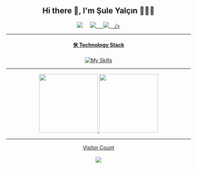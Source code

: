 <div id="header" align="center">

<h2 align='center'> Hi there 👋, I'm Şule Yalçın 👩🏼‍💻 </h2>

<p align='center'>
 <a href="mailto:suleyalcinn9@gmail.com"><img src="https://img.shields.io/badge/Outlook-0078D4.svg?&style=for-the-badge&logo=microsoft%20outlook&logoColor=white" /></a>&nbsp;&nbsp;&nbsp;&nbsp;
 <a href="https://www.linkedin.com/in/şule-yalçın/"><img src="https://img.shields.io/badge/linkedin-%230077B5.svg?&style=for-the-badge&logo=linkedin&logoColor=white" /</a>&nbsp;&nbsp;&nbsp;&nbsp;
<a href="https://twitter.com/suleyalciinn"><img src="https://img.shields.io/badge/twitter-%231DA1F2.svg?&style=for-the-badge&logo=twitter&logoColor=white" /</a>&nbsp;&nbsp;&nbsp;&nbsp;/>      

 ---
#### 🛠 Technology Stack

[![My Skills](https://skillicons.dev/icons?i=java,spring,idea,git)](https://skillicons.dev)
 
 ---

<div align="height">
  <a href="https://github.com/suleyalciin">
  <img height="160em" src="https://github-readme-stats.vercel.app/api?username=mervegundogmus&show_icons=true&theme=dark"/>
  <img height="160em" src="https://github-readme-stats.vercel.app/api/top-langs/?username=mervegundogmus&theme=dark&layout=compact"/>
</div>
 
 ---
 
 <p align="center"> 
  Visitor Count<br><br>
  <img src="https://profile-counter.glitch.me/suleyalciin/count.svg" />
</p>

</div>
 


 

